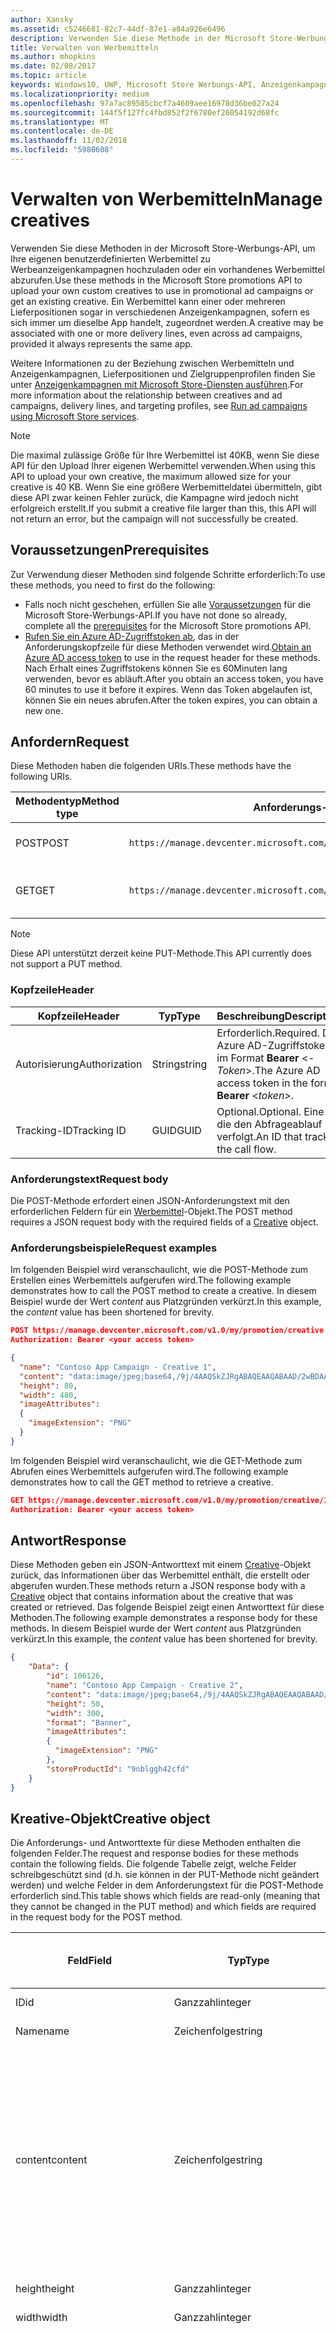 ```yaml
---
author: Xansky
ms.assetid: c5246681-82c7-44df-87e1-a84a926e6496
description: Verwenden Sie diese Methode in der Microsoft Store-Werbungs-API, um Werbemittel für Werbeanzeigenkampagnen zu verwalten.
title: Verwalten von Werbemitteln
ms.author: mhopkins
ms.date: 02/08/2017
ms.topic: article
keywords: Windows10, UWP, Microsoft Store Werbungs-API, Anzeigenkampagnen
ms.localizationpriority: medium
ms.openlocfilehash: 97a7ac89585cbcf7a4609aee16978d36be027a24
ms.sourcegitcommit: 144f5f127fc4fbd852f2f6780ef26054192d68fc
ms.translationtype: MT
ms.contentlocale: de-DE
ms.lasthandoff: 11/02/2018
ms.locfileid: "5980608"
---
```

# <a name="manage-creatives"></a><span data-ttu-id="59eda-104">Verwalten von Werbemitteln</span><span class="sxs-lookup"><span data-stu-id="59eda-104">Manage creatives</span></span>

<span data-ttu-id="59eda-105">Verwenden Sie diese Methoden in der Microsoft Store-Werbungs-API, um Ihre eigenen benutzerdefinierten Werbemittel zu Werbeanzeigenkampagnen hochzuladen oder ein vorhandenes Werbemittel abzurufen.</span><span class="sxs-lookup"><span data-stu-id="59eda-105">Use these methods in the Microsoft Store promotions API to upload your own custom creatives to use in promotional ad campaigns or get an existing creative.</span></span> <span data-ttu-id="59eda-106">Ein Werbemittel kann einer oder mehreren Lieferpositionen sogar in verschiedenen Anzeigenkampagnen, sofern es sich immer um dieselbe App handelt, zugeordnet werden.</span><span class="sxs-lookup"><span data-stu-id="59eda-106">A creative may be associated with one or more delivery lines, even across ad campaigns, provided it always represents the same app.</span></span>

<span data-ttu-id="59eda-107">Weitere Informationen zu der Beziehung zwischen Werbemitteln und Anzeigenkampagnen, Lieferpositionen und Zielgruppenprofilen finden Sie unter [Anzeigenkampagnen mit Microsoft Store-Diensten ausführen](run-ad-campaigns-using-windows-store-services.md#call-the-windows-store-promotions-api).</span><span class="sxs-lookup"><span data-stu-id="59eda-107">For more information about the relationship between creatives and ad campaigns, delivery lines, and targeting profiles, see [Run ad campaigns using Microsoft Store services](run-ad-campaigns-using-windows-store-services.md#call-the-windows-store-promotions-api).</span></span>

> [!NOTE]
> <span data-ttu-id="59eda-108">Die maximal zulässige Größe für Ihre Werbemittel ist 40KB, wenn Sie diese API für den Upload Ihrer eigenen Werbemittel verwenden.</span><span class="sxs-lookup"><span data-stu-id="59eda-108">When using this API to upload your own creative, the maximum allowed size for your creative is 40 KB.</span></span> <span data-ttu-id="59eda-109">Wenn Sie eine größere Werbemitteldatei übermitteln, gibt diese API zwar keinen Fehler zurück, die Kampagne wird jedoch nicht erfolgreich erstellt.</span><span class="sxs-lookup"><span data-stu-id="59eda-109">If you submit a creative file larger than this, this API will not return an error, but the campaign will not successfully be created.</span></span>

## <a name="prerequisites"></a><span data-ttu-id="59eda-110">Voraussetzungen</span><span class="sxs-lookup"><span data-stu-id="59eda-110">Prerequisites</span></span>

<span data-ttu-id="59eda-111">Zur Verwendung dieser Methoden sind folgende Schritte erforderlich:</span><span class="sxs-lookup"><span data-stu-id="59eda-111">To use these methods, you need to first do the following:</span></span>

* <span data-ttu-id="59eda-112">Falls noch nicht geschehen, erfüllen Sie alle [Voraussetzungen](run-ad-campaigns-using-windows-store-services.md#prerequisites) für die Microsoft Store-Werbungs-API.</span><span class="sxs-lookup"><span data-stu-id="59eda-112">If you have not done so already, complete all the [prerequisites](run-ad-campaigns-using-windows-store-services.md#prerequisites) for the Microsoft Store promotions API.</span></span>
* <span data-ttu-id="59eda-113">[Rufen Sie ein Azure AD-Zugriffstoken ab](run-ad-campaigns-using-windows-store-services.md#obtain-an-azure-ad-access-token), das in der Anforderungskopfzeile für diese Methoden verwendet wird.</span><span class="sxs-lookup"><span data-stu-id="59eda-113">[Obtain an Azure AD access token](run-ad-campaigns-using-windows-store-services.md#obtain-an-azure-ad-access-token) to use in the request header for these methods.</span></span> <span data-ttu-id="59eda-114">Nach Erhalt eines Zugriffstokens können Sie es 60Minuten lang verwenden, bevor es abläuft.</span><span class="sxs-lookup"><span data-stu-id="59eda-114">After you obtain an access token, you have 60 minutes to use it before it expires.</span></span> <span data-ttu-id="59eda-115">Wenn das Token abgelaufen ist, können Sie ein neues abrufen.</span><span class="sxs-lookup"><span data-stu-id="59eda-115">After the token expires, you can obtain a new one.</span></span>


## <a name="request"></a><span data-ttu-id="59eda-116">Anfordern</span><span class="sxs-lookup"><span data-stu-id="59eda-116">Request</span></span>

<span data-ttu-id="59eda-117">Diese Methoden haben die folgenden URIs.</span><span class="sxs-lookup"><span data-stu-id="59eda-117">These methods have the following URIs.</span></span>

| <span data-ttu-id="59eda-118">Methodentyp</span><span class="sxs-lookup"><span data-stu-id="59eda-118">Method type</span></span> | <span data-ttu-id="59eda-119">Anforderungs-URI</span><span class="sxs-lookup"><span data-stu-id="59eda-119">Request URI</span></span>     |  <span data-ttu-id="59eda-120">Beschreibung</span><span class="sxs-lookup"><span data-stu-id="59eda-120">Description</span></span>  |
|--------|-----------------------------|---------------|
| <span data-ttu-id="59eda-121">POST</span><span class="sxs-lookup"><span data-stu-id="59eda-121">POST</span></span>   | ```https://manage.devcenter.microsoft.com/v1.0/my/promotion/creative``` |  <span data-ttu-id="59eda-122">Erstellt ein neues Werbemittel.</span><span class="sxs-lookup"><span data-stu-id="59eda-122">Creates a new creative.</span></span>  |
| <span data-ttu-id="59eda-123">GET</span><span class="sxs-lookup"><span data-stu-id="59eda-123">GET</span></span>    | ```https://manage.devcenter.microsoft.com/v1.0/my/promotion/creative/{creativeId}``` |  <span data-ttu-id="59eda-124">Ruft das durch *CreativeId* angegebene Werbemittel ab.</span><span class="sxs-lookup"><span data-stu-id="59eda-124">Gets the creative specified by *creativeId*.</span></span>  |

> [!NOTE]
> <span data-ttu-id="59eda-125">Diese API unterstützt derzeit keine PUT-Methode.</span><span class="sxs-lookup"><span data-stu-id="59eda-125">This API currently does not support a PUT method.</span></span>


### <a name="header"></a><span data-ttu-id="59eda-126">Kopfzeile</span><span class="sxs-lookup"><span data-stu-id="59eda-126">Header</span></span>

| <span data-ttu-id="59eda-127">Kopfzeile</span><span class="sxs-lookup"><span data-stu-id="59eda-127">Header</span></span>        | <span data-ttu-id="59eda-128">Typ</span><span class="sxs-lookup"><span data-stu-id="59eda-128">Type</span></span>   | <span data-ttu-id="59eda-129">Beschreibung</span><span class="sxs-lookup"><span data-stu-id="59eda-129">Description</span></span>         |
|---------------|--------|---------------------|
| <span data-ttu-id="59eda-130">Autorisierung</span><span class="sxs-lookup"><span data-stu-id="59eda-130">Authorization</span></span> | <span data-ttu-id="59eda-131">String</span><span class="sxs-lookup"><span data-stu-id="59eda-131">string</span></span> | <span data-ttu-id="59eda-132">Erforderlich.</span><span class="sxs-lookup"><span data-stu-id="59eda-132">Required.</span></span> <span data-ttu-id="59eda-133">Das Azure AD-Zugriffstoken im Format **Bearer** &lt;*-Token*&gt;.</span><span class="sxs-lookup"><span data-stu-id="59eda-133">The Azure AD access token in the form **Bearer** &lt;*token*&gt;.</span></span> |
| <span data-ttu-id="59eda-134">Tracking-ID</span><span class="sxs-lookup"><span data-stu-id="59eda-134">Tracking ID</span></span>   | <span data-ttu-id="59eda-135">GUID</span><span class="sxs-lookup"><span data-stu-id="59eda-135">GUID</span></span>   | <span data-ttu-id="59eda-136">Optional.</span><span class="sxs-lookup"><span data-stu-id="59eda-136">Optional.</span></span> <span data-ttu-id="59eda-137">Eine ID, die den Abfrageablauf verfolgt.</span><span class="sxs-lookup"><span data-stu-id="59eda-137">An ID that tracks the call flow.</span></span>                                  |


### <a name="request-body"></a><span data-ttu-id="59eda-138">Anforderungstext</span><span class="sxs-lookup"><span data-stu-id="59eda-138">Request body</span></span>

<span data-ttu-id="59eda-139">Die POST-Methode erfordert einen JSON-Anforderungstext mit den erforderlichen Feldern für ein [Werbemittel](#creative)-Objekt.</span><span class="sxs-lookup"><span data-stu-id="59eda-139">The POST method requires a JSON request body with the required fields of a [Creative](#creative) object.</span></span>


### <a name="request-examples"></a><span data-ttu-id="59eda-140">Anforderungsbeispiele</span><span class="sxs-lookup"><span data-stu-id="59eda-140">Request examples</span></span>

<span data-ttu-id="59eda-141">Im folgenden Beispiel wird veranschaulicht, wie die POST-Methode zum Erstellen eines Werbemittels aufgerufen wird.</span><span class="sxs-lookup"><span data-stu-id="59eda-141">The following example demonstrates how to call the POST method to create a creative.</span></span> <span data-ttu-id="59eda-142">In diesem Beispiel wurde der Wert *content* aus Platzgründen verkürzt.</span><span class="sxs-lookup"><span data-stu-id="59eda-142">In this example, the *content* value has been shortened for brevity.</span></span>

```json
POST https://manage.devcenter.microsoft.com/v1.0/my/promotion/creative HTTP/1.1
Authorization: Bearer <your access token>

{
  "name": "Contoso App Campaign - Creative 1",
  "content": "data:image/jpeg;base64,/9j/4AAQSkZJRgABAQEAAQABAAD/2wBDAAgGB...other base64 data shortened for brevity...",
  "height": 80,
  "width": 480,
  "imageAttributes":
  {
    "imageExtension": "PNG"
  }
}
```

<span data-ttu-id="59eda-143">Im folgenden Beispiel wird veranschaulicht, wie die GET-Methode zum Abrufen eines Werbemittels aufgerufen wird.</span><span class="sxs-lookup"><span data-stu-id="59eda-143">The following example demonstrates how to call the GET method to retrieve a creative.</span></span>

```json
GET https://manage.devcenter.microsoft.com/v1.0/my/promotion/creative/106851  HTTP/1.1
Authorization: Bearer <your access token>
```


## <a name="response"></a><span data-ttu-id="59eda-144">Antwort</span><span class="sxs-lookup"><span data-stu-id="59eda-144">Response</span></span>

<span data-ttu-id="59eda-145">Diese Methoden geben ein JSON-Antworttext mit einem [Creative](#creative)-Objekt zurück, das Informationen über das Werbemittel enthält, die erstellt oder abgerufen wurden.</span><span class="sxs-lookup"><span data-stu-id="59eda-145">These methods return a JSON response body with a [Creative](#creative) object that contains information about the creative that was created or retrieved.</span></span> <span data-ttu-id="59eda-146">Das folgende Beispiel zeigt einen Antworttext für diese Methoden.</span><span class="sxs-lookup"><span data-stu-id="59eda-146">The following example demonstrates a response body for these methods.</span></span> <span data-ttu-id="59eda-147">In diesem Beispiel wurde der Wert *content* aus Platzgründen verkürzt.</span><span class="sxs-lookup"><span data-stu-id="59eda-147">In this example, the *content* value has been shortened for brevity.</span></span>

```json
{
    "Data": {
        "id": 106126,
        "name": "Contoso App Campaign - Creative 2",
        "content": "data:image/jpeg;base64,/9j/4AAQSkZJRgABAQEAAQABAAD/2wBDAAgGB...other base64 data shortened for brevity...",
        "height": 50,
        "width": 300,
        "format": "Banner",
        "imageAttributes":
        {
          "imageExtension": "PNG"
        },
        "storeProductId": "9nblggh42cfd"
    }
}
```


<span id="creative"/>

## <a name="creative-object"></a><span data-ttu-id="59eda-148">Kreative-Objekt</span><span class="sxs-lookup"><span data-stu-id="59eda-148">Creative object</span></span>

<span data-ttu-id="59eda-149">Die Anforderungs- und Antworttexte für diese Methoden enthalten die folgenden Felder.</span><span class="sxs-lookup"><span data-stu-id="59eda-149">The request and response bodies for these methods contain the following fields.</span></span> <span data-ttu-id="59eda-150">Die folgende Tabelle zeigt, welche Felder schreibgeschützt sind (d.h. sie können in der PUT-Methode nicht geändert werden) und welche Felder in dem Anforderungstext für die POST-Methode erforderlich sind.</span><span class="sxs-lookup"><span data-stu-id="59eda-150">This table shows which fields are read-only (meaning that they cannot be changed in the PUT method) and which fields are required in the request body for the POST method.</span></span>

| <span data-ttu-id="59eda-151">Feld</span><span class="sxs-lookup"><span data-stu-id="59eda-151">Field</span></span>        | <span data-ttu-id="59eda-152">Typ</span><span class="sxs-lookup"><span data-stu-id="59eda-152">Type</span></span>   |  <span data-ttu-id="59eda-153">Beschreibung</span><span class="sxs-lookup"><span data-stu-id="59eda-153">Description</span></span>      |  <span data-ttu-id="59eda-154">Schreibgeschützt</span><span class="sxs-lookup"><span data-stu-id="59eda-154">Read only</span></span>  | <span data-ttu-id="59eda-155">Standard</span><span class="sxs-lookup"><span data-stu-id="59eda-155">Default</span></span>  |  <span data-ttu-id="59eda-156">Erforderlich für POST</span><span class="sxs-lookup"><span data-stu-id="59eda-156">Required for POST</span></span> |  
|--------------|--------|---------------|------|-------------|------------|
|  <span data-ttu-id="59eda-157">ID</span><span class="sxs-lookup"><span data-stu-id="59eda-157">id</span></span>   |  <span data-ttu-id="59eda-158">Ganzzahl</span><span class="sxs-lookup"><span data-stu-id="59eda-158">integer</span></span>   |  <span data-ttu-id="59eda-159">Die ID des Werbemittels.</span><span class="sxs-lookup"><span data-stu-id="59eda-159">The ID of the creative.</span></span>     |   <span data-ttu-id="59eda-160">Ja</span><span class="sxs-lookup"><span data-stu-id="59eda-160">Yes</span></span>    |      |    <span data-ttu-id="59eda-161">Nein</span><span class="sxs-lookup"><span data-stu-id="59eda-161">No</span></span>   |       
|  <span data-ttu-id="59eda-162">Name</span><span class="sxs-lookup"><span data-stu-id="59eda-162">name</span></span>   |  <span data-ttu-id="59eda-163">Zeichenfolge</span><span class="sxs-lookup"><span data-stu-id="59eda-163">string</span></span>   |   <span data-ttu-id="59eda-164">Name des Werbemittels.</span><span class="sxs-lookup"><span data-stu-id="59eda-164">The name of the creative.</span></span>    |    <span data-ttu-id="59eda-165">Nein</span><span class="sxs-lookup"><span data-stu-id="59eda-165">No</span></span>   |      |  <span data-ttu-id="59eda-166">Ja</span><span class="sxs-lookup"><span data-stu-id="59eda-166">Yes</span></span>     |       
|  <span data-ttu-id="59eda-167">content</span><span class="sxs-lookup"><span data-stu-id="59eda-167">content</span></span>   |  <span data-ttu-id="59eda-168">Zeichenfolge</span><span class="sxs-lookup"><span data-stu-id="59eda-168">string</span></span>   |  <span data-ttu-id="59eda-169">Der Inhalt des Werbemittel-Image im Base64-codierten Format.</span><span class="sxs-lookup"><span data-stu-id="59eda-169">The content of the creative image, in Base64-encoded format.</span></span><br/><br/><span data-ttu-id="59eda-170">**Hinweis:**&nbsp;&nbsp;Die maximal zulässige Größe der Werbemitteldatei beträgt 40KB.</span><span class="sxs-lookup"><span data-stu-id="59eda-170">**Note**&nbsp;&nbsp;The maximum allowed size for your creative is 40 KB.</span></span> <span data-ttu-id="59eda-171">Wenn Sie eine größere Werbemitteldatei übermitteln, gibt diese API zwar keinen Fehler zurück, die Kampagne wird jedoch nicht erfolgreich erstellt.</span><span class="sxs-lookup"><span data-stu-id="59eda-171">If you submit a creative file larger than this, this API will not return an error, but the campaign will not successfully be created.</span></span>     |  <span data-ttu-id="59eda-172">Nein</span><span class="sxs-lookup"><span data-stu-id="59eda-172">No</span></span>     |      |   <span data-ttu-id="59eda-173">Ja</span><span class="sxs-lookup"><span data-stu-id="59eda-173">Yes</span></span>    |       
|  <span data-ttu-id="59eda-174">height</span><span class="sxs-lookup"><span data-stu-id="59eda-174">height</span></span>   |  <span data-ttu-id="59eda-175">Ganzzahl</span><span class="sxs-lookup"><span data-stu-id="59eda-175">integer</span></span>   |   <span data-ttu-id="59eda-176">Die Höhe des Werbemittels.</span><span class="sxs-lookup"><span data-stu-id="59eda-176">The height of the creative.</span></span>    |    <span data-ttu-id="59eda-177">Nein</span><span class="sxs-lookup"><span data-stu-id="59eda-177">No</span></span>    |      |   <span data-ttu-id="59eda-178">Ja</span><span class="sxs-lookup"><span data-stu-id="59eda-178">Yes</span></span>    |       
|  <span data-ttu-id="59eda-179">width</span><span class="sxs-lookup"><span data-stu-id="59eda-179">width</span></span>   |  <span data-ttu-id="59eda-180">Ganzzahl</span><span class="sxs-lookup"><span data-stu-id="59eda-180">integer</span></span>   |  <span data-ttu-id="59eda-181">Die Breite des Werbemittels.</span><span class="sxs-lookup"><span data-stu-id="59eda-181">The width of the creative.</span></span>     |  <span data-ttu-id="59eda-182">Nein</span><span class="sxs-lookup"><span data-stu-id="59eda-182">No</span></span>    |     |    <span data-ttu-id="59eda-183">Ja</span><span class="sxs-lookup"><span data-stu-id="59eda-183">Yes</span></span>   |       
|  <span data-ttu-id="59eda-184">landingUrl</span><span class="sxs-lookup"><span data-stu-id="59eda-184">landingUrl</span></span>   |  <span data-ttu-id="59eda-185">Zeichenfolge</span><span class="sxs-lookup"><span data-stu-id="59eda-185">string</span></span>   |  <span data-ttu-id="59eda-186">Wenn Sie für die Messung von Installationsanalysen für Ihre App einen Kampagnenachverfolgungsdienst wie Kochava, AppsFlyer oder Tune verwenden, weisen Sie die Nachverfolgungs-URL in diesem Feld zu, wenn Sie die POST-Methode aufrufen (wenn angegeben; dieser Wert muss ein gültiger URI sein).</span><span class="sxs-lookup"><span data-stu-id="59eda-186">If you are using a campaign tracking service such as Kochava, AppsFlyer or Tune to measure install analytics for your app, assign your tracking URL in this field when you call the POST method (if specified, this value must be a valid URI).</span></span> <span data-ttu-id="59eda-187">Wenn Sie keinen Kampagnennachverfolgungsdienst verwenden, lassen Sie diesen Wert beim Aufruf der POST-Methode aus. (In diesem Fall wird diese URL automatisch erstellt.)</span><span class="sxs-lookup"><span data-stu-id="59eda-187">If you are not using a campaign tracking service, omit this value when you call the POST method (in this case, this URL will be created automatically).</span></span>   |  <span data-ttu-id="59eda-188">Nein</span><span class="sxs-lookup"><span data-stu-id="59eda-188">No</span></span>    |     |   <span data-ttu-id="59eda-189">Ja</span><span class="sxs-lookup"><span data-stu-id="59eda-189">Yes</span></span>    |       
|  <span data-ttu-id="59eda-190">format</span><span class="sxs-lookup"><span data-stu-id="59eda-190">format</span></span>   |  <span data-ttu-id="59eda-191">Zeichenfolge</span><span class="sxs-lookup"><span data-stu-id="59eda-191">string</span></span>   |   <span data-ttu-id="59eda-192">Das Anzeigenformat.</span><span class="sxs-lookup"><span data-stu-id="59eda-192">The ad format.</span></span> <span data-ttu-id="59eda-193">Zurzeit ist **Banner** der einzige Wert, der unterstützt wird.</span><span class="sxs-lookup"><span data-stu-id="59eda-193">Currently, the only supported value is **Banner**.</span></span>    |   <span data-ttu-id="59eda-194">Nein</span><span class="sxs-lookup"><span data-stu-id="59eda-194">No</span></span>    |  <span data-ttu-id="59eda-195">Banner</span><span class="sxs-lookup"><span data-stu-id="59eda-195">Banner</span></span>   |  <span data-ttu-id="59eda-196">Nein</span><span class="sxs-lookup"><span data-stu-id="59eda-196">No</span></span>     |       
|  <span data-ttu-id="59eda-197">imageAttributes</span><span class="sxs-lookup"><span data-stu-id="59eda-197">imageAttributes</span></span>   | [<span data-ttu-id="59eda-198">ImageAttributes</span><span class="sxs-lookup"><span data-stu-id="59eda-198">ImageAttributes</span></span>](#image-attributes)    |   <span data-ttu-id="59eda-199">Stellt Attribute für das Werbemittel bereit.</span><span class="sxs-lookup"><span data-stu-id="59eda-199">Provides attributes for the creative.</span></span>     |   <span data-ttu-id="59eda-200">Nein</span><span class="sxs-lookup"><span data-stu-id="59eda-200">No</span></span>    |      |   <span data-ttu-id="59eda-201">Ja</span><span class="sxs-lookup"><span data-stu-id="59eda-201">Yes</span></span>    |       
|  <span data-ttu-id="59eda-202">storeProductId</span><span class="sxs-lookup"><span data-stu-id="59eda-202">storeProductId</span></span>   |  <span data-ttu-id="59eda-203">String</span><span class="sxs-lookup"><span data-stu-id="59eda-203">string</span></span>   |   <span data-ttu-id="59eda-204">Die [Store-ID](in-app-purchases-and-trials.md#store-ids) der App, der diese Anzeigenkampagne zugeordnet ist.</span><span class="sxs-lookup"><span data-stu-id="59eda-204">The [Store ID](in-app-purchases-and-trials.md#store-ids) for the app that this ad campaign is associated with.</span></span> <span data-ttu-id="59eda-205">Ein Beispiel für eine Store-ID eines Produkts ist 9nblggh42cfd.</span><span class="sxs-lookup"><span data-stu-id="59eda-205">An example Store ID for a product is 9nblggh42cfd.</span></span>    |   <span data-ttu-id="59eda-206">Nein</span><span class="sxs-lookup"><span data-stu-id="59eda-206">No</span></span>    |    |  <span data-ttu-id="59eda-207">Nein</span><span class="sxs-lookup"><span data-stu-id="59eda-207">No</span></span>     |   |  


<span id="image-attributes"/>

## <a name="imageattributes-object"></a><span data-ttu-id="59eda-208">ImageAttributes-Objekt</span><span class="sxs-lookup"><span data-stu-id="59eda-208">ImageAttributes object</span></span>

| <span data-ttu-id="59eda-209">Feld</span><span class="sxs-lookup"><span data-stu-id="59eda-209">Field</span></span>        | <span data-ttu-id="59eda-210">Typ</span><span class="sxs-lookup"><span data-stu-id="59eda-210">Type</span></span>   |  <span data-ttu-id="59eda-211">Beschreibung</span><span class="sxs-lookup"><span data-stu-id="59eda-211">Description</span></span>      |  <span data-ttu-id="59eda-212">Schreibgeschützt</span><span class="sxs-lookup"><span data-stu-id="59eda-212">Read-only</span></span>  | <span data-ttu-id="59eda-213">Standardwert</span><span class="sxs-lookup"><span data-stu-id="59eda-213">Default value</span></span>  | <span data-ttu-id="59eda-214">Erforderlich für POST</span><span class="sxs-lookup"><span data-stu-id="59eda-214">Required for POST</span></span> |  
|--------------|--------|---------------|------|-------------|------------|
|  <span data-ttu-id="59eda-215">imageExtension</span><span class="sxs-lookup"><span data-stu-id="59eda-215">imageExtension</span></span>   |   <span data-ttu-id="59eda-216">Zeichenfolge</span><span class="sxs-lookup"><span data-stu-id="59eda-216">string</span></span>  |   <span data-ttu-id="59eda-217">Einer der folgenden Werte: **PNG** oder **JPG**.</span><span class="sxs-lookup"><span data-stu-id="59eda-217">One of the following values: **PNG** or **JPG**.</span></span>    |    <span data-ttu-id="59eda-218">Nein</span><span class="sxs-lookup"><span data-stu-id="59eda-218">No</span></span>   |      |   <span data-ttu-id="59eda-219">Ja</span><span class="sxs-lookup"><span data-stu-id="59eda-219">Yes</span></span>    |       |


## <a name="related-topics"></a><span data-ttu-id="59eda-220">Verwandte Themen</span><span class="sxs-lookup"><span data-stu-id="59eda-220">Related topics</span></span>

* [<span data-ttu-id="59eda-221">Ausführen von Anzeigenkampagnen mit Microsoft Store-Diensten</span><span class="sxs-lookup"><span data-stu-id="59eda-221">Run ad campaigns using Microsoft Store Services</span></span>](run-ad-campaigns-using-windows-store-services.md)
* [<span data-ttu-id="59eda-222">Verwalten von Anzeigenkampagnen</span><span class="sxs-lookup"><span data-stu-id="59eda-222">Manage ad campaigns</span></span>](manage-ad-campaigns.md)
* [<span data-ttu-id="59eda-223">Verwalten von Lieferpositionen für Anzeigenkampagnen</span><span class="sxs-lookup"><span data-stu-id="59eda-223">Manage delivery lines for ad campaigns</span></span>](manage-delivery-lines-for-ad-campaigns.md)
* [<span data-ttu-id="59eda-224">Verwalten von Zielgruppenprofilen für Anzeigenkampagnen</span><span class="sxs-lookup"><span data-stu-id="59eda-224">Manage targeting profiles for ad campaigns</span></span>](manage-targeting-profiles-for-ad-campaigns.md)
* [<span data-ttu-id="59eda-225">Abrufen der Leistungsdaten einer Anzeigenkampagne</span><span class="sxs-lookup"><span data-stu-id="59eda-225">Get ad campaign performance data</span></span>](get-ad-campaign-performance-data.md)
